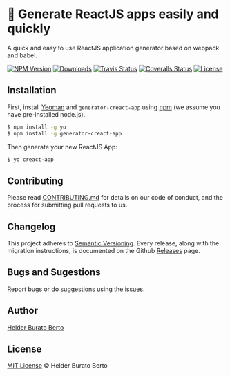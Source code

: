 # 🔩 Generate ReactJS apps easily and quickly

A quick and easy to use ReactJS application generator based on webpack and babel.

[![NPM Version][npm-badge]][npm-url]
[![Downloads][npm-downloads-badge]][npm-downloads-url]
[![Travis Status][travis-badge]][travis-url] 
[![Coveralls Status][coveralls-badge]][coveralls-url]
[![License][license-badge]][license-url]

## Installation

First, install [Yeoman](http://yeoman.io/) and `generator-creact-app` using [npm](https://www.npmjs.com/) (we assume you have pre-installed node.js).

```bash
$ npm install -g yo
$ npm install -g generator-creact-app
```

Then generate your new ReactJS App:

```bash
$ yo creact-app
```

## Contributing

Please read [CONTRIBUTING.md](CONTRIBUTING.md) for details on our code of conduct, and the process for submitting pull requests to us.

## Changelog

This project adheres to [Semantic Versioning](https://semver.org/). Every release, along with the migration instructions, is documented on the Github [Releases](https://github.com/hrberto/generator-creact-app/releases) page.

## Bugs and Sugestions

Report bugs or do suggestions using the [issues](https://github.com/hrberto/generator-creact-app/issues).

## Author

[Helder Burato Berto](https://github.com/helderburato)

## License

[MIT License](LICENSE) © Helder Burato Berto

[npm-badge]: https://img.shields.io/npm/v/generator-creact-app.svg
[npm-url]: https://www.npmjs.com/package/generator-creact-app
[npm-downloads-badge]: https://img.shields.io/npm/dt/generator-creact-app.svg
[npm-downloads-url]: https://www.npmjs.com/package/generator-creact-app
[travis-url]: https://travis-ci.com/hrberto/generator-creact-app
[travis-badge]: https://travis-ci.com/hrberto/generator-creact-app.svg?branch=master
[coveralls-url]: https://coveralls.io/github/hrberto/generator-creact-app?branch=master
[coveralls-badge]: https://coveralls.io/repos/github/hrberto/generator-creact-app/badge.svg?branch=master
[license-badge]: https://img.shields.io/github/license/hrberto/generator-creact-app.svg
[license-url]: https://opensource.org/licenses/MIT
